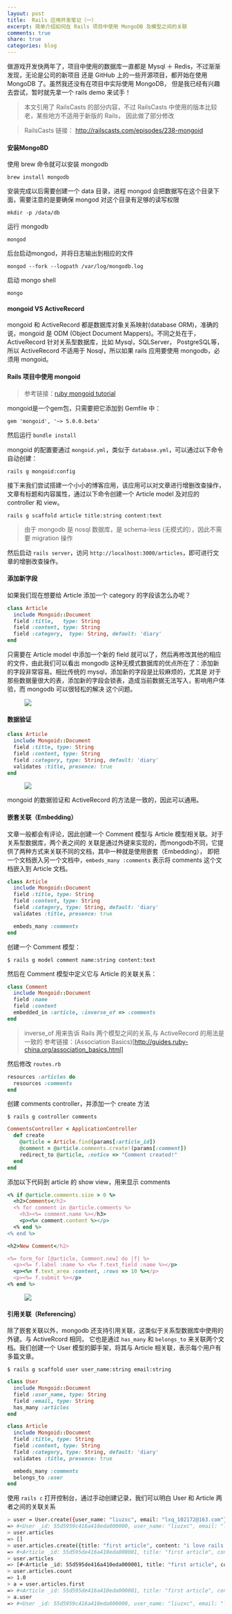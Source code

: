```yaml
---
layout: post
title:  Rails 应用开发笔记（一）
excerpt: 简单介绍如何在 Rails 项目中使用 MongoDB 及模型之间的关联
comments: true
share: true
categories: blog
---
```


做游戏开发快两年了，项目中使用的数据库一直都是 Mysql ＋ Redis，不过渐渐发现，无论是公司的新项目
还是 GitHub 上的一些开源项目，都开始在使用 MongoDB 了。虽然我还没有在项目中实际使用 MongoDB，
但是我已经有兴趣去尝试，暂时就先拿一个 rails demo 来试手！

> 本文引用了 RailsCasts 的部分内容，不过 RailsCasts 中使用的版本比较老，某些地方不适用于新版的
Rails， 因此做了部分修改

> RailsCasts 链接： http://railscasts.com/episodes/238-mongoid


#### 安装MongoBD

使用 brew 命令就可以安装 mongodb

`brew install mongodb`

安装完成以后需要创建一个 data 目录，进程 mongod 会把数据写在这个目录下面，需要注意的是要确保 mongod
对这个目录有足够的读写权限

`mkdir -p /data/db`

运行 mongodb

`mongod`

后台启动mongod，并将日志输出到相应的文件

`mongod --fork --logpath /var/log/mongodb.log`

启动 mongo shell

`mongo`

#### mongoid VS ActiveRecord

mongoid 和 ActiveRecord 都是数据库对象关系映射(database ORM)，准确的说，mongoid 是 ODM
(Object Document Mappers)。不同之处在于，ActiveRecord 针对关系型数据库，比如 Mysql，SQLServer，
PostgreSQL等，所以 ActiveRecord 不适用于 Nosql，所以如果 rails 应用要使用 mongodb，必须用 mongoid。

#### Rails 项目中使用 mongoid

> 参考链接：[ruby mongoid tutorial](http://docs.mongodb.org/ecosystem/tutorial/ruby-mongoid-tutorial/#ruby-mongoid-tutorial)

mongoid是一个gem包，只需要把它添加到 Gemfile 中：

`gem 'mongoid', '~> 5.0.0.beta'`

然后运行 `bundle install`

mongoid 的配置要通过 `mongoid.yml`，类似于 `database.yml`，可以通过以下命令自动创建：

`rails g mongoid:config`

接下来我们尝试搭建一个小小的博客应用，该应用可以对文章进行增删改查操作，文章有标题和内容属性，通过以下命令创建一个 Article model 及对应的 controller 和 view。

`rails g scaffold article title:string content:text`

 > 由于 mongodb 是 nosql 数据库，是 schema-less (无模式的），因此不需要 migration 操作

然后启动 `rails server`，访问 `http://localhost:3000/articles`，即可进行文章的增删改查操作。

#### 添加新字段

如果我们现在想要给 Article 添加一个 category 的字段该怎么办呢？

```ruby
class Article
  include Mongoid::Document
  field :title,   type: String
  field :content, type: String
  field :category,  type: String, default: 'diary'
end
```

只需要在 Article model 中添加一个新的 field 就可以了，然后再修改其他的相应的文件，由此我们可以看出 mongodb
这种无模式数据库的优点所在了：添加新的字段非常容易。相比传统的 mysql，添加新的字段是比较麻烦的，尤其是
对于那些数据量很大的表，添加新的字段会锁表，造成当前数据无法写入，影响用户体验，而 mongodb 可以很轻松的解决
这个问题。

<figure>
    <img src="/images/20150814-01.png">
</figure>

#### 数据验证

```ruby
class Article
  include Mongoid::Document
  field :title, type: String
  field :content, type: String
  field :category, type: String, default: 'diary'
  validates :title, presence: true
end
```

<figure>
    <img src="/images/20150814-02.png">
</figure>

mongoid 的数据验证和 ActiveRecord 的方法是一致的，因此可以通用。

#### 嵌套关联（Embedding）

文章一般都会有评论，因此创建一个 Comment 模型与 Article 模型相关联。对于关系型数据库，两个表之间的
关联是通过外键来实现的，而mongodb不同，它提供了两种方式来关联不同的文档，其中一种就是使用嵌套（Embedding），
即把一个文档嵌入另一个文档中，`embeds_many :comments` 表示将 comments 这个文档嵌入到 Article 文档。

```ruby
class Article
  include Mongoid::Document
  field :title, type: String
  field :content, type: String
  field :category, type: String, default: 'diary'
  validates :title, presence: true

  embeds_many :comments
end
```

创建一个 Comment 模型：

`$ rails g model comment name:string content:text`

然后在 Comment 模型中定义它与 Article 的关联关系：

```ruby
class Comment
  include Mongoid::Document
  field :name
  field :content
  embedded_in :article, :inverse_of => :comments
end
```

> inverse_of 用来告诉 Rails 两个模型之间的关系,与 ActiveRecord 的用法是一致的
> 参考链接：(Association Basics)[http://guides.ruby-china.org/association_basics.html]

然后修改 `routes.rb`

```ruby
resources :articles do
  resources :comments
end
```

创建 comments controller，并添加一个 create 方法

`$ rails g controller comments`

```ruby
CommentsController < ApplicationController
  def create
    @article = Article.find(params[:article_id])
    @comment = @article.comments.create!(params[:comment])
    redirect_to @article, :notice => "Comment created!"
  end
end
```

添加以下代码到 article 的 show view，用来显示 comments

```ruby
<% if @article.comments.size > 0 %>
  <h2>Comments</h2>
  <% for comment in @article.comments %>
    <h3><%= comment.name %></h3>
    <p><%= comment.content %></p>
  <% end %>
<% end %>

<h2>New Comment</h2>

<%= form_for [@article, Comment.new] do |f| %>
  <p><%= f.label :name %> <%= f.text_field :name %></p>
  <p><%= f.text_area :content, :rows => 10 %></p>
  <p><%= f.submit %></p>
<% end %>
```

<figure>
    <img src="/images/20150814-03.png">
</figure>

#### 引用关联（Referencing）

除了嵌套关联以外，mongodb 还支持引用关联，这类似于关系型数据库中使用的外键。与 ActiveRcord 相同，
它也是通过 `has_many` 和 `belongs_to` 来关联两个文档。我们创建一个 User 模型的脚手架，将其与 Article
相关联，表示每个用户有多篇文章。

`$ rails g scaffold user user_name:string email:string`

```ruby
class User
  include Mongoid::Document
  field :user_name, type: String
  field :email, type: String
  has_many :articles
end

class Article
  include Mongoid::Document
  field :title, type: String
  field :content, type: String
  field :category, type: String, default: 'diary'
  validates :title, presence: true

  embeds_many :comments
  belongs_to :user
end
```

使用 `rails c` 打开控制台，通过手动创建记录，我们可以明白 User 和 Article 两者之间的关联关系

```sh
> user = User.create({user_name: "liuzxc", email: "lxq_102172@163.com"})
=> #<User _id: 55d5959c416a410eda000000, user_name: "liuzxc", email: "lxq_102172@163.com">
> user.articles
=> []
> user.articles.create({title: "first article", content: "i love rails!", category: "rails"})
=> #<Article _id: 55d595de416a410eda000001, title: "first article", content: "i love rails!", category: "rails", user_id: BSON::ObjectId('55d5959c416a410eda000000')>
> user.articles
=> [#<Article _id: 55d595de416a410eda000001, title: "first article", content: "i love rails!", category: "rails", user_id: BSON::ObjectId('55d5959c416a410eda000000')>]
> user.articles.count
=> 1.0
> a = user.articles.first
=> #<Article _id: 55d595de416a410eda000001, title: "first article", content: "i love rails!", category: "rails", user_id: BSON::ObjectId('55d5959c416a410eda000000')>
> a.user
=> #<User _id: 55d5959c416a410eda000000, user_name: "liuzxc", email: "lxq_102172@163.com">
```
